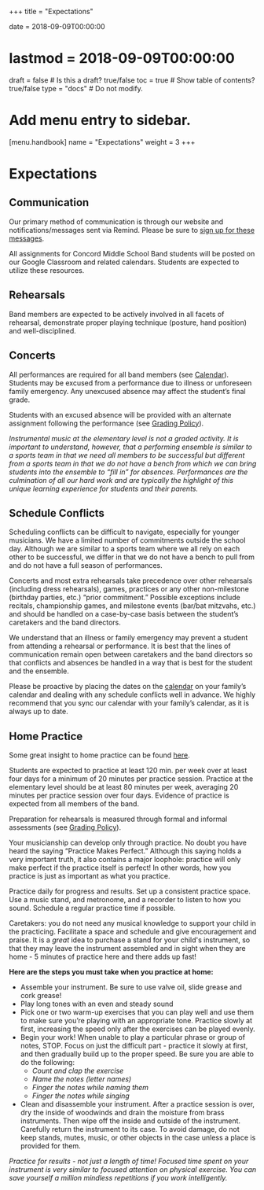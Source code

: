 +++
title = "Expectations"

date = 2018-09-09T00:00:00
# lastmod = 2018-09-09T00:00:00

draft = false  # Is this a draft? true/false
toc = true  # Show table of contents? true/false
type = "docs"  # Do not modify.

# Add menu entry to sidebar.
[menu.handbook]
  name = "Expectations"
  weight = 3
+++
# Expectations

## Communication

Our primary method of communication is through our website and notifications/messages sent via Remind. Please be sure to [sign up for these messages](../reminders).

All assignments for Concord Middle School Band students will be posted on our Google Classroom and related calendars. Students are expected to utilize these resources.

## Rehearsals

Band members are expected to be actively involved in all facets of rehearsal, demonstrate proper playing technique (posture, hand position) and well-disciplined.

## Concerts

All performances are required for all band members (see [Calendar](../calendar)). Students may be excused from a performance due to illness or unforeseen family emergency.  Any unexcused absence may affect the student’s final grade.   

Students with an excused absence will be provided with an alternate assignment following the performance (see [Grading Policy](grading)).

*Instrumental music at the elementary level is not a graded activity. It is important to understand, however, that a performing ensemble is similar to a sports team in that we need all members to be successful but different from a sports team in that we do not have a bench from which we can bring students into the ensemble to “fill in” for absences. Performances are the culmination of all our hard work and are typically the highlight of this unique learning experience for students and their parents.*

## Schedule Conflicts

Scheduling conflicts can be difficult to navigate, especially for younger musicians. We have a limited number of commitments outside the school day. Although we are similar to a sports team where we all rely on each other to be successful, we differ in that we do not have a bench to pull from and do not have a full season of performances.

Concerts and most extra rehearsals take precedence over other rehearsals (including dress rehearsals), games, practices or any other non-milestone (birthday parties, etc.) “prior commitment.” Possible exceptions include recitals, championship games, and milestone events (bar/bat mitzvahs, etc.) and should be handled on a case-by-case basis between the student’s caretakers and the band directors.

We understand that an illness or family emergency may prevent a student from attending a rehearsal or performance. It is best that the lines of communication remain open between caretakers and the band directors so that conflicts and absences be handled in a way that is best for the student and the ensemble.

Please be proactive by placing the dates on the [calendar](../calendar) on your family’s calendar and dealing with any schedule conflicts well in advance. We highly recommend that you sync our calendar with your family’s calendar, as it is always up to date.

## Home Practice

Some great insight to home practice can be found [here](http://www.musicparentsguide.com/2017/02/09/parents-guide-music-practicing).

Students are expected to practice at least 120 min. per week over at least four days for a minimum of 20 minutes per practice session. Practice at the elementary level should be at least 80 minutes per week, averaging 20 minutes per practice session over four days. Evidence of practice is expected from all members of the band.

Preparation for rehearsals is measured through formal and informal assessments (see [Grading Policy](grading)).

Your musicianship can develop only through practice. No doubt you have heard the saying “Practice Makes Perfect.” Although this saying holds a very important truth, it also contains a major loophole: practice will only make perfect if the practice itself is perfect! In other words, how you practice is just as important as what you practice.

Practice daily for progress and results. Set up a consistent practice space. Use a music stand, and metronome, and a recorder to listen to how you sound. Schedule a regular practice time if possible.  

Caretakers: you do not need any musical knowledge to support your child in the practicing. Facilitate a space and schedule and give encouragement and praise. It is a *great* idea to purchase a stand for your child's instrument, so that they may leave the instrument assembled and in sight when they are home - 5 minutes of practice here and there adds up fast!

__Here are the steps you must take when you practice at home:__

- Assemble your instrument. Be sure to use valve oil, slide grease and cork grease!
- Play long tones with an even and steady sound
- Pick one or two warm-up exercises that you can play well and use them to make sure you’re playing with an appropriate tone. Practice slowly at first, increasing the speed only after the exercises can be played evenly.
- Begin your work! When unable to play a particular phrase or group of notes, STOP. Focus on just the difficult part - practice it slowly at first, and then gradually build up to the proper speed. Be sure you are able to do the following:
  + *Count and clap the exercise*
  + *Name the notes (letter names)*
  + *Finger the notes while naming them*
  + *Finger the notes while singing*
- Clean and disassemble your instrument. After a practice session is over, dry the inside of woodwinds and drain the moisture from brass instruments. Then wipe off the inside and outside of the instrument. Carefully return the instrument to its case. To avoid damage, do not keep stands, mutes, music, or other objects in the case unless a place is provided for them.

*Practice for results - not just a length of time! Focused time spent on your instrument is very similar to focused attention on physical exercise. You can save yourself a million mindless repetitions if you work intelligently.*
